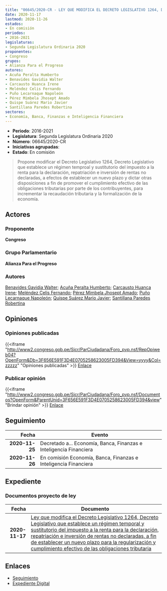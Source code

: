 ```yaml
---
title: "06645/2020-CR - LEY QUE MODIFICA EL DECRETO LEGISLATIVO 1264, DECRETO LEGISLATIVO QUE ESTABLECE UN RÉGIMEN TEMPORAL Y SUSTITUTORIO DEL IMPUESTO A LA RENTA PARA LA DECLARACIÓN, REPATRIACIÓN E INVERSIÓN DE RENTAS NO DECLARADAS, A FIN DE ESTABLECER UN NUEVO PLAZO PARA LA REGULARIZACIÓN Y CUMPLIMIENTO EFECTIVO DE LAS OBLIGACIONES TRIBUTARIAS"
date: 2020-11-17
lastmod: 2020-11-26
estados:
- En comisión
periodos:
- 2016-2021
legislaturas:
- Segunda Legislatura Ordinaria 2020
proponentes:
- Congreso
grupos:
- Alianza Para el Progreso
autores:
- Acuña Peralta Humberto
- Benavides Gavidia Walter
- Carcausto Huanca Irene
- Meléndez Celis Fernando
- Puño Lecarnaque Napoleón
- Pérez Mimbela Jhosept Amado
- Quispe Suárez Mario Javier
- Santillana Paredes Robertina
sectores:
- Economía, Banca, Finanzas e Inteligencia Financiera
---
```

- **Periodo**: 2016-2021
- **Legislatura**: Segunda Legislatura Ordinaria 2020
- **Número**: 06645/2020-CR
- **Iniciativas agrupadas**: 
- **Estado**: En comisión

> Propone modificar el Decreto Legislativo 1264, Decreto Legislativo que establece un régimen temproal y sustitutorio del impuesto a la renta para la declaración, repatriación e inversión de rentas no declaradas, a efectos de establecer un nuevo plazo y dictar otras disposiciones a fin de promover el cumplimiento efectivo de las obligaciones tributarias por parte de los contribuyentes, para incrementar la recaudación tributaria y la formalización de la economía.


## Actores

### Proponente

**Congreso**

### Grupo Parlamentario

**Alianza Para el Progreso**

### Autores

[Benavides Gavidia Walter](mailto:mailto:wbenavides@congreso.gob.pe); [Acuña Peralta Humberto](mailto:mailto:hacuna@congreso.gob.pe); [Carcausto Huanca Irene](mailto:mailto:icarcausto@congreso.gob.pe); [Meléndez Celis Fernando](mailto:mailto:fmelendez@congreso.gob.pe); [Pérez Mimbela Jhosept Amado](mailto:mailto:jperezm@congreso.gob.pe); [Puño Lecarnaque Napoleón](mailto:mailto:npuno@congreso.gob.pe); [Quispe Suárez Mario Javier](mailto:mailto:yquispe@congreso.gob.pe); [Santillana Paredes Robertina](mailto:mailto:rsantillana@congreso.gob.pe)

## Opiniones

### Opiniones publicadas

{{<iframe "http://www2.congreso.gob.pe/Sicr/ParCiudadana/Foro_pvp.nsf/RepOpiweb04?OpenForm&Db=3F656E591F3D4E0705258623005FD394&View=yyyy&Col=zzzzz" "Opiniones publicadas" >}}
[Enlace](http://www2.congreso.gob.pe/Sicr/ParCiudadana/Foro_pvp.nsf/RepOpiweb04?OpenForm&Db=3F656E591F3D4E0705258623005FD394&View=yyyy&Col=zzzzz)

### Publicar opinión

{{<iframe "http://www2.congreso.gob.pe/Sicr/ParCiudadana/Foro_pvp.nsf/Documentos?OpenForm&ParentUnid=3F656E591F3D4E0705258623005FD394&view" "Brindar opinión" >}}
[Enlace](http://www2.congreso.gob.pe/Sicr/ParCiudadana/Foro_pvp.nsf/Documentos?OpenForm&ParentUnid=3F656E591F3D4E0705258623005FD394&view)


## Seguimiento

| Fecha | Evento |
|------:|--------|
| **2020-11-25** | Decretado a... Economía, Banca, Finanzas e Inteligencia Financiera |
| **2020-11-26** | En comisión Economía, Banca, Finanzas e Inteligencia Financiera |

## Expediente

### Documentos proyecto de ley

| Fecha | Documento |
|------:|-----------|
| **2020-11-17** | [Ley que modifica el Decreto Legislativo 1264, Decreto Legislativo que establece un régimen temporal y sustitutorio del impuesto a la renta para la declaración, repatriación e inversión de rentas no declaradas, a fin de establecer un nuevo plazo para la regularización y cumplimiento efectivo de las obligaciones tributaria](https://leyes.congreso.gob.pe/Documentos/2016_2021/Proyectos_de_Ley_y_de_Resoluciones_Legislativas/PL0664420201116.pdf) |

## Enlaces

- [Seguimiento](http://www2.congreso.gob.pe/Sicr/TraDocEstProc/CLProLey2016.nsf/f7fff46988ca05b1052578e100829cc7/b10a4876e907d0f60525862300559e4a?OpenDocument)
- [Expediente Digital](http://www2.congreso.gob.pe/Sicr/TraDocEstProc/Expvirt_2011.nsf/visbusqptramdoc1621/06645?opendocument)


